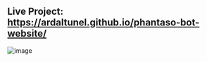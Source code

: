 ## Live Project: https://ardaltunel.github.io/phantaso-bot-website/

![image](https://github.com/ardaltunel/phantaso-bot-website/assets/35379428/290329f7-ebd0-4298-81a6-babcd0b2491e)
